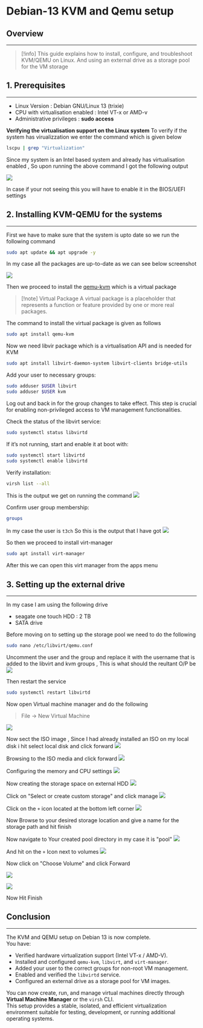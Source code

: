 # Debian-13 KVM and Qemu setup

## Overview
---
>[!info]
>This guide explains how to install, configure, and troubleshoot KVM/QEMU on Linux. And using an external drive as a storage pool for the VM storage


## 1. Prerequisites
---
- Linux Version : Debian GNU/Linux 13 (trixie)
- CPU with virtualisation enabled : Intel VT-x or AMD-v 
- Administrative privileges : **sudo access**

**Verifying the virtualisation support on the Linux system**
To verify if the system has virualizzation we enter the command which is given below 
```bash
lscpu | grep "Virtualization"
```

Since my system is an Intel based system and already has virtualisation enabled , So upon running the above command I got the following output 

![](images/Screenshot%20From%202025-10-20%2008-10-45.png)

In case if your not seeing this you will have to enable it in the BIOS/UEFI settings 


## 2. Installing KVM-QEMU  for the systems 
---
First we have to make sure that the system is upto date so we run the following command

```bash
sudo apt update && apt upgrade -y
```

In my case all the packages are up-to-date as we can see below screenshot

![](images/Screenshot%20From%202025-10-20%2008-28-52.png)

Then we proceed to install the [qemu-kvm](https://packages.debian.org/bookworm/qemu-kvm) which is a virtual package

>[!note] Virtual Package
>A virtual package is a placeholder that represents a function or feature provided by one or more real packages.

The command to install the virtual package is given as follows 

```bash
sudo apt install qemu-kvm
```

Now we need libvir package which is a virtualisation API and is needed for KVM

```bash
sudo apt install libvirt-daemon-system libvirt-clients bridge-utils
```

Add your user to necessary groups:

```bash
sudo adduser $USER libvirt
sudo adduser $USER kvm
```

Log out and back in for the group changes to take effect. This step is crucial for enabling non-privileged access to VM management functionalities.

Check the status of the libvirt service:
```bash
sudo systemctl status libvirtd
```

If it’s not running, start and enable it at boot with:
```bash
sudo systemctl start libvirtd
sudo systemctl enable libvirtd
```

Verify installation:
```bash
virsh list --all
```

This is the output we get on running the command 
![](images/Screenshot%20From%202025-10-20%2008-42-16.png)

Confirm user group membership:
```bash
groups
```

In my case the user is `t3ch`
So this is the output that I have got
![](images/Screenshot%20From%202025-10-20%2008-43-56.png)


So then we proceed to install virt-manager 
```bash
sudo apt install virt-manager
```

After this we can open this virt manager from the apps menu 


## 3. Setting up the external drive 
---
In my case I am using the following drive 
- seagate one touch HDD : 2 TB 
- SATA drive 

Before moving on to setting up the storage pool we need to do the following 

```bash
sudo nano /etc/libvirt/qemu.conf
```

Uncomment the user and the group and replace it with the username that is added to the libvirt and kvm groups , This is what should the reultant O/P be 
![](images/Screenshot%20From%202025-10-20%2008-59-01.png)


Then restart the service 
```bash
sudo systemctl restart libvirtd
```

Now open Virtual machine manager and do the following 
> File -> New Virtual Machine

![](images/Screenshot%20From%202025-10-20%2009-03-08.png)

Now sect the ISO image , Since I had already installed an ISO on my local disk i hit select local disk and click forward 
![](images/Screenshot%20From%202025-10-20%2009-17-02.png)


Browsing to the ISO media and click forward 
![](images/Screenshot%20From%202025-10-20%2009-18-00.png)

Configuring the memory and CPU settings
![](images/Screenshot%20From%202025-10-20%2009-18-47.png)

Now creating the storage space on external HDD
![](images/Screenshot%20From%202025-10-20%2009-19-42%201.png)

Click on "Select or create custom storage" and click manage
![](images/Screenshot%20From%202025-10-20%2009-21-30.png)

Click on the  `+`  icon located at the bottom left corner 
![](images/Screenshot%20From%202025-10-20%2009-22-49.png)


Now Browse to your desired storage location and give a name for the storage path and hit finish 

Now navigate to Your created pool directory in my case it is "pool"
![](images/Screenshot%20From%202025-10-20%2009-24-23.png)

And hit on the `+` Icon next to volumes 
![](images/Screenshot%20From%202025-10-20%2009-26-12%202.png)


Now click on "Choose Volume" and click Forward

![](images/Screenshot%20From%202025-10-20%2009-31-03.png)

![](images/Screenshot%20From%202025-10-20%2009-33-04.png)

Now Hit Finish


## Conclusion 
---
The KVM and QEMU setup on Debian 13 is now complete.  
You have:

- Verified hardware virtualization support (Intel VT-x / AMD-V).
- Installed and configured `qemu-kvm`, `libvirt`, and `virt-manager`.
- Added your user to the correct groups for non-root VM management.
- Enabled and verified the `libvirtd` service.
- Configured an external drive as a storage pool for VM images.

You can now create, run, and manage virtual machines directly through **Virtual Machine Manager** or the `virsh` CLI.  
This setup provides a stable, isolated, and efficient virtualization environment suitable for testing, development, or running additional operating systems.





